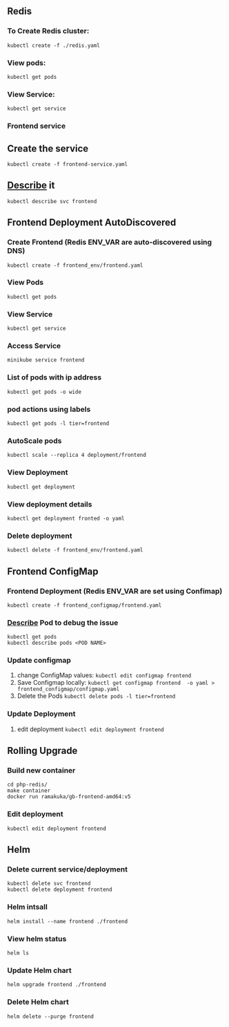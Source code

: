 ## Redis
### To Create Redis cluster:
`kubectl create -f ./redis.yaml`

### View pods: 
`kubectl get pods`
 
### View Service:
`kubectl get service`
### Frontend service 

## Create the service 
`kubectl create -f frontend-service.yaml`

## [Describe](https://kubernetes-v1-4.github.io/docs/user-guide/kubectl/kubectl_describe/) it
`kubectl describe svc frontend`

## Frontend Deployment AutoDiscovered  
### Create Frontend (Redis ENV_VAR are auto-discovered using DNS)
`kubectl create -f frontend_env/frontend.yaml`

### View Pods
`kubectl get pods`

### View Service 
`kubectl get service`

### Access Service
`minikube service frontend`

### List of pods with ip address
`kubectl get pods -o wide`

### pod actions using labels 
`kubectl get pods -l tier=frontend`

### AutoScale pods
`kubectl scale --replica 4 deployment/frontend`

### View Deployment
`kubectl get deployment`

### View deployment details 
`kubectl get deployment fronted -o yaml` 

### Delete deployment
`kubectl delete -f frontend_env/frontend.yaml`
## Frontend ConfigMap

### Frontend Deployment (Redis ENV_VAR are set using Confimap)
`kubectl create -f frontend_configmap/frontend.yaml`

### [Describe](https://kubernetes-v1-4.github.io/docs/user-guide/kubectl/kubectl_describe/) Pod to debug the issue 
```
kubectl get pods 
kubectl describe pods <POD NAME>
```
### Update configmap
1. change ConfigMap values: `kubectl edit configmap frontend`
2. Save Configmap locally: `kubectl get configmap frontend  -o yaml > frontend_configmap/configmap.yaml`
3. Delete the Pods `kubectl delete pods -l tier=frontend`

### Update Deployment 
1. edit deployment `kubectl edit deployment frontend`

## Rolling Upgrade 
### Build new container 
```
cd php-redis/
make container
docker run ramakuka/gb-frontend-amd64:v5
```

### Edit deployment
`kubectl edit deployment frontend`

## Helm
### Delete current service/deployment
```
kubectl delete svc frontend
kubectl delete deployment frontend
```

### Helm intsall
`helm install --name frontend ./frontend`

### View helm status
`helm ls`

### Update Helm chart
`helm upgrade frontend ./frontend`

### Delete Helm chart
`helm delete --purge frontend`

